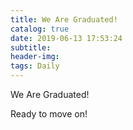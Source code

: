 ```yaml
---
title: We Are Graduated!
catalog: true
date: 2019-06-13 17:53:24
subtitle:
header-img:
tags: Daily
---
```


We Are Graduated! 

Ready to move on! 